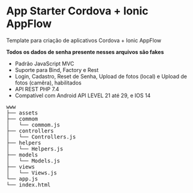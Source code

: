 <h1>App Starter Cordova + Ionic AppFlow</h1>
<p>Template para criação de aplicativos Cordova + Ionic AppFlow</p>
<p><b>Todos os dados de senha presente nesses arquivos são fakes</b></p>
<ul>
	<li>Padrão JavaScript MVC</li>
	<li>Suporte para Bind, Factory e Rest</li>
	<li>Login, Cadastro, Reset de Senha, Upload de fotos (local) e Upload de fotos (camêra), habilitados</li>
	<li>API REST PHP 7.4</li>
	<li>Compatível com Android API LEVEL 21 até 29, e IOS 14</li>
</ul>

<pre>
www
├── assets
├── commom
│   └── commom.js
├── controllers
│   └── Controllers.js
├── helpers
│   └── Helpers.js
├── models
│   └── Models.js
├── views
│   └── Views.js
└── app.js
└── index.html
</pre>
